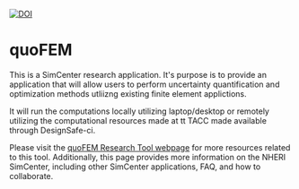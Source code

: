 [![DOI](https://zenodo.org/badge/DOI/10.5281/zenodo.1439497.svg)](https://doi.org/10.5281/zenodo.1439497)

# quoFEM

This is a SimCenter research application. It's purpose is to provide
an application that will allow users to perform uncertainty
quantification and optimization methods utliizng existing finite
element applictions.

It will run the computations locally utilizing laptop/desktop or
remotely utilizing the computational resources made at tt TACC made
available through DesignSafe-ci.

Please visit the [quoFEM Research Tool webpage](https://simcenter.designsafe-ci.org/research-tools/quofem-application/)
for more resources related to this tool. Additionally, this page
provides more information on the NHERI SimCenter, including other SimCenter
applications, FAQ, and how to collaborate.
